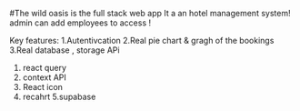 #The wild oasis is the full stack web app
It a an hotel management system! admin can add employees to access !

Key features:
1.Autentivcation
2.Real pie chart & gragh of the bookings
3.Real database , storage APi

<!-- libraries -->

1. react query
2. context API
3. React icon
4. recahrt
   5.supabase
